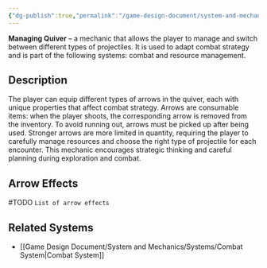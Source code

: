 ```yaml
---
{"dg-publish":true,"permalink":"/game-design-document/system-and-mechanics/mechanincs/managing-quiver/"}
---
```


**Managing Quiver** – a mechanic that allows the player to manage and switch between different types of projectiles. It is used to adapt combat strategy and is part of the following systems: combat and resource management.
## Description
The player can equip different types of arrows in the quiver, each with unique properties that affect combat strategy. Arrows are consumable items: when the player shoots, the corresponding arrow is removed from the inventory. To avoid running out, arrows must be picked up after being used. Stronger arrows are more limited in quantity, requiring the player to carefully manage resources and choose the right type of projectile for each encounter. This mechanic encourages strategic thinking and careful planning during exploration and combat.
## Arrow Effects

#TODO `List of arrow effects`

## Related Systems
- [[Game Design Document/System and Mechanics/Systems/Combat System\|Combat System]]

